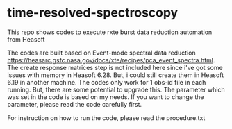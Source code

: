 # time-resolved-spectroscopy
This repo shows codes to execute rxte burst data reduction automation from Heasoft

The codes are built based on Event-mode spectral data reduction https://heasarc.gsfc.nasa.gov/docs/xte/recipes/pca_event_spectra.html.
The create response matrices step is not included here since i've got some issues with memory in Heasoft 6.28. But, i could still create them in Heasoft 6.19 in another machine.
The codes only work for 1 obs-id file in each running. But, there are some potential to upgrade this.
The parameter which was set in the code is based on my needs. If you want to change the parameter, please read the code carefully first.

For instruction on how to run the code, please read the procedure.txt
